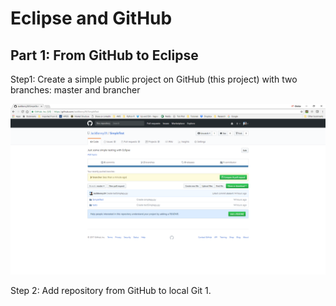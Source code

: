 # Eclipse and GitHub

## Part 1: From GitHub to Eclipse

Step1: Create a simple public project on GitHub (this project) with two branches: master and brancher

![GitHub Project](/images/github1.png)

Step 2: Add repository from GitHub to local Git
1. 
